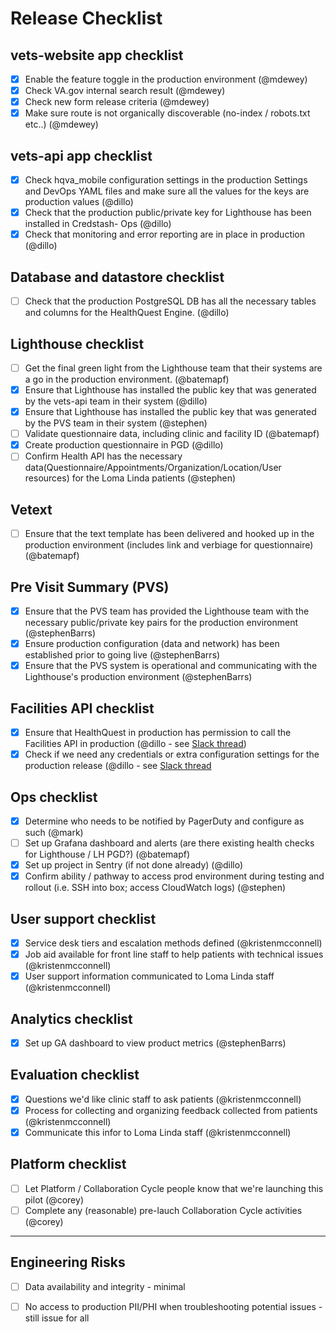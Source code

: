 # Release Checklist

## vets-website app checklist

- [x] Enable the feature toggle in the production environment (@mdewey)
- [x] Check VA.gov internal search result (@mdewey)
- [x] Check new form release criteria (@mdewey)
- [x] Make sure route is not organically discoverable (no-index / robots.txt etc..) (@mdewey)

## vets-api app checklist

- [x] Check hqva_mobile configuration settings in the production Settings and DevOps YAML files and make sure all the values for the keys are production values (@dillo)
- [x] Check that the production public/private key for Lighthouse has been installed in Credstash- Ops (@dillo)
- [x] Check that monitoring and error reporting are in place in production (@dillo)

## Database and datastore checklist

- [ ] Check that the production PostgreSQL DB has all the necessary tables and columns for the HealthQuest Engine. (@dillo)

## Lighthouse checklist

- [ ] Get the final green light from the Lighthouse team that their systems are a go in the production environment. (@batemapf)
- [x] Ensure that Lighthouse has installed the public key that was generated by the vets-api team in their system (@dillo)
- [x] Ensure that Lighthouse has installed the public key that was generated by the PVS team in their system (@stephen)
- [ ] Validate questionnaire data, including clinic and facility ID (@batemapf)
- [x] Create production questionnaire in PGD (@dillo)
- [ ] Confirm Health API has the necessary data(Questionnaire/Appointments/Organization/Location/User resources) for the Loma Linda patients (@stephen)

## Vetext

- [ ] Ensure that the text template has been delivered and hooked up in the production environment (includes link and verbiage for questionnaire) (@batemapf)

## Pre Visit Summary (PVS)

- [x] Ensure that the PVS team has provided the Lighthouse team with the necessary public/private key pairs for the production environment (@stephenBarrs)
- [x] Ensure production configuration (data and network) has been established prior to going live (@stephenBarrs)
- [x] Ensure that the PVS system is operational and communicating with the Lighthouse's production environment (@stephenBarrs)

## Facilities API checklist

- [x] Ensure that HealthQuest in production has permission to call the Facilities API in production (@dillo - see [Slack thread](https://dsva.slack.com/archives/CBU0KDSB1/p1622049112053700))
- [x] Check if we need any credentials or extra configuration settings for the production release (@dillo - see [Slack thread](https://dsva.slack.com/archives/CBU0KDSB1/p1622049112053700)

## Ops checklist

- [x] Determine who needs to be notified by PagerDuty and configure as such (@mark)
- [ ] Set up Grafana dashboard and alerts (are there existing health checks for Lighthouse / LH PGD?) (@batemapf)
- [x] Set up project in Sentry (if not done already) (@dillo)
- [x] Confirm ability / pathway to access prod environment during testing and rollout (i.e. SSH into box; access CloudWatch logs) (@stephen)

## User support checklist

- [x] Service desk tiers and escalation methods defined (@kristenmcconnell)
- [x] Job aid available for front line staff to help patients with technical issues (@kristenmcconnell)
- [x] User support information communicated to Loma Linda staff (@kristenmcconnell)

## Analytics checklist

- [x] Set up GA dashboard to view product metrics (@stephenBarrs)

## Evaluation checklist
- [x] Questions we'd like clinic staff to ask patients (@kristenmcconnell)
- [x] Process for collecting and organizing feedback collected from patients (@kristenmcconnell)
- [x] Communicate this infor to Loma Linda staff (@kristenmcconnell)

## Platform checklist
 - [ ] Let Platform / Collaboration Cycle people know that we're launching this pilot (@corey)
 - [ ] Complete any (reasonable) pre-lauch Collaboration Cycle activities (@corey)

----

## Engineering Risks

- [ ] Data availability and integrity - minimal 
- [ ] No access to production PII/PHI when troubleshooting potential issues - still issue for all

